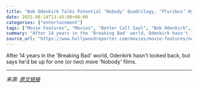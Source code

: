 ```yaml
---
title: "Bob Odenkirk Talks Potential ‘Nobody’ Quadrilogy, ‘Pluribus’ Hype and Not Missing Saul Goodman"
date: 2025-08-14T13:45:00+08:00
categories: ["entertainment"]
tags: ["Movie Features", "Movies", "Better Call Saul", "Bob Odenkirk", "Breaking Bad", "Nobody", "Nobody 2", "Pluribus"]
summary: "After 14 years in the 'Breaking Bad' world, Odenkirk hasn't looked back, but says he'd be up for one (or two) more 'Nobody' films."
source_url: "https://www.hollywoodreporter.com/movies/movie-features/nobody-bob-odenkirk-saul-goodman-1236344028/"
---
```


After 14 years in the 'Breaking Bad' world, Odenkirk hasn't looked back, but says he'd be up for one (or two) more 'Nobody' films.

---

*来源: [原文链接](https://www.hollywoodreporter.com/movies/movie-features/nobody-bob-odenkirk-saul-goodman-1236344028/)*
